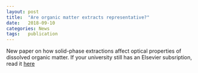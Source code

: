 ```yaml
---
layout: post
title:  "Are organic matter extracts representative?"
date:   2018-09-10
categories: News
tags:	publication
---
```

New paper on how solid-phase extractions affect optical properties of dissolved organic matter. 
If your university still has an Elsevier subsription, read it [here](https://doi.org/10.1016/j.marchem.2018.08.010)
